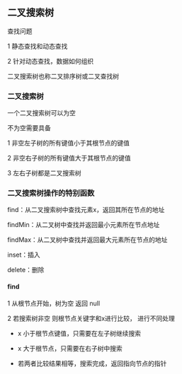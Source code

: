 ## 二叉搜索树

查找问题

1 静态查找和动态查找

2 针对动态查找，数据如何组织

二叉搜索树也称二叉排序树或二叉查找树

### 二叉搜索树

一个二叉搜索树可以为空

不为空需要具备

1 非空左子树的所有键值小于其根节点的键值

2 非空右子树的所有键值大于其根节点的键值

3 左右子树都是二叉搜索树

### 二叉搜索树操作的特别函数

find：从二叉搜索树中查找元素x，返回其所在节点的地址

findMin：从二叉树中查找并返回最小元素所在节点地址

findMax：从二叉树中查找并返回最大元素所在节点的地址

inset：插入

delete：删除

#### find

1 从根节点开始，树为空 返回 null

2 若搜索树非空 则根节点关键字和x进行比较， 进行不同处理

* x 小于根节点键值，只需要在左子树继续搜索

* x 大于根节点，只需要在右子树中搜索

*  若两者比较结果相等，搜索完成，返回指向节点的指针